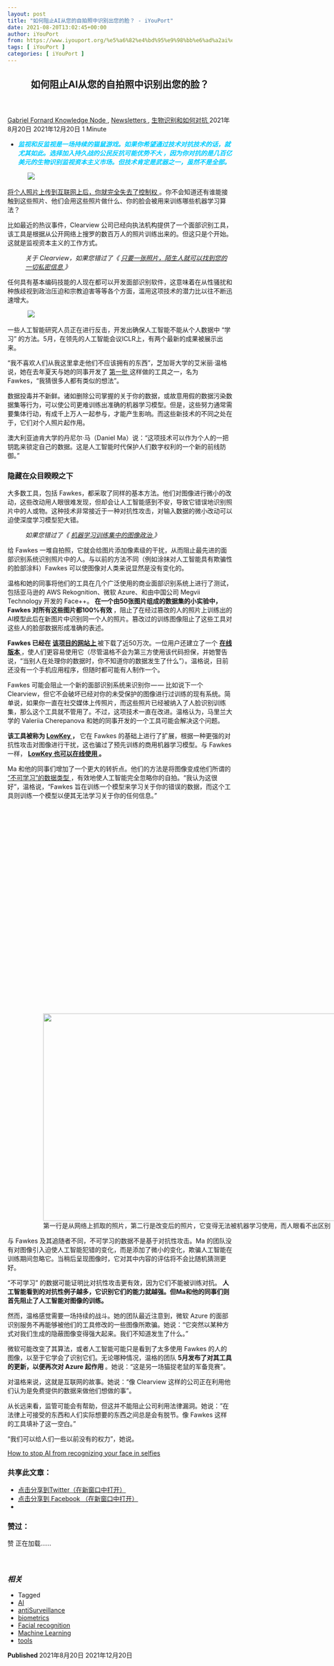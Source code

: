 ```yaml
---
layout: post
title: "如何阻止AI从您的自拍照中识别出您的脸？ - iYouPort"
date: 2021-08-20T13:02:45+00:00
author: iYouPort
from: https://www.iyouport.org/%e5%a6%82%e4%bd%95%e9%98%bb%e6%ad%a2ai%e4%bb%8e%e6%82%a8%e7%9a%84%e8%87%aa%e6%8b%8d%e7%85%a7%e4%b8%ad%e8%af%86%e5%88%ab%e5%87%ba%e6%82%a8%e7%9a%84%e8%84%b8%ef%bc%9f/
tags: [ iYouPort ]
categories: [ iYouPort ]
---
```


<article class="post-16973 post type-post status-publish format-standard has-post-thumbnail hentry category-knowledge-node category-newsletters category-92 tag-ai tag-antisurveillance tag-biometrics tag-facial-recognition tag-machine-learning tag-tools" id="post-16973">
 <header class="entry-header">
  <h1 class="entry-title">
   如何阻止AI从您的自拍照中识别出您的脸？
  </h1>
 </header>
 <div class="entry-meta">
  <span class="byline">
   <a href="https://www.iyouport.org/author/gabrielfornard/" rel="author" title="文章作者 Gabriel Fornard">
    Gabriel Fornard
   </a>
  </span>
  <span class="cat-links">
   <a href="https://www.iyouport.org/category/knowledge-node/" rel="category tag">
    Knowledge Node
   </a>
   ,
   <a href="https://www.iyouport.org/category/newsletters/" rel="category tag">
    Newsletters
   </a>
   ,
   <a href="https://www.iyouport.org/category/%e7%94%9f%e7%89%a9%e8%af%86%e5%88%ab/" rel="category tag">
    生物识别和如何对抗
   </a>
  </span>
  <span class="published-on">
   <time class="entry-date published" datetime="2021-08-20T21:02:45+08:00">
    2021年8月20日
   </time>
   <time class="updated" datetime="2021-12-20T00:57:19+08:00">
    2021年12月20日
   </time>
  </span>
  <span class="word-count">
   1 Minute
  </span>
 </div>
 <div class="entry-content">
  <ul>
   <li class="graf graf--p">
    <span style="color: #00ccff;">
     <em>
      <strong>
       监视和反监视是一场持续的猫鼠游戏。如果你希望通过技术对抗技术的话，就尤其如此。选择加入持久战的公民反抗可能优势不大 ，因为你对抗的是几百亿美元的生物识别监视资本主义市场。但技术肯定是武器之一，虽然不是全部。
      </strong>
     </em>
    </span>
   </li>
  </ul>
  <figure class="graf graf--figure">
   <img class="graf-image aligncenter jetpack-lazy-image" data-height="1462" data-image-id="0*XCLuzrixMbrRedol.jpg" data-lazy-src="https://i1.wp.com/cdn-images-1.medium.com/max/1067/0*XCLuzrixMbrRedol.jpg?w=1100&amp;is-pending-load=1#038;ssl=1" data-recalc-dims="1" data-width="2600" src="https://i1.wp.com/cdn-images-1.medium.com/max/1067/0*XCLuzrixMbrRedol.jpg?w=1100&amp;ssl=1" srcset="data:image/gif;base64,R0lGODlhAQABAIAAAAAAAP///yH5BAEAAAAALAAAAAABAAEAAAIBRAA7"/>
   <noscript>
    <img class="graf-image aligncenter" data-height="1462" data-image-id="0*XCLuzrixMbrRedol.jpg" data-recalc-dims="1" data-width="2600" src="https://i1.wp.com/cdn-images-1.medium.com/max/1067/0*XCLuzrixMbrRedol.jpg?w=1100&amp;ssl=1"/>
   </noscript>
  </figure>
  <p class="graf graf--p">
   <a class="markup--anchor markup--p-anchor" data-href="https://iyouport.substack.com/p/bb9" href="https://iyouport.substack.com/p/bb9" rel="noopener" target="_blank">
    将个人照片上传到互联网上后，你就完全失去了控制权
   </a>
   。你不会知道还有谁能接触到这些照片、他们会用这些照片做什么、你的脸会被用来训练哪些机器学习算法？
  </p>
  <p class="graf graf--p">
   比如最近的热议事件，Clearview 公司已经向执法机构提供了一个面部识别工具，该工具是根据从公开网络上搜罗的数百万人的照片训练出来的。但这只是个开始。这就是监视资本主义的工作方式。
  </p>
  <p class="graf graf--p" style="padding-left: 40px;">
   <em class="markup--em markup--p-em">
    关于 Clearview，如果您错过了《
   </em>
   <a class="markup--anchor markup--p-anchor" data-href="https://iyouport.substack.com/p/af1" href="https://iyouport.substack.com/p/af1" rel="noopener" target="_blank">
    <em class="markup--em markup--p-em">
     只要一张照片，陌生人就可以找到您的一切私密信息
    </em>
   </a>
   <em class="markup--em markup--p-em">
    》
   </em>
  </p>
  <p class="graf graf--p">
   任何具有基本编码技能的人现在都可以开发面部识别软件，这意味着在从性骚扰和种族歧视到政治压迫和宗教迫害等等各个方面，滥用这项技术的潜力比以往不断迅速增大。
  </p>
  <figure class="graf graf--figure">
   <img class="graf-image aligncenter jetpack-lazy-image" data-height="618" data-image-id="0*FZsRdaPrdEZSml4B" data-lazy-src="https://cdn-images-1.medium.com/max/1067/0*FZsRdaPrdEZSml4B?is-pending-load=1" data-width="1024" src="https://cdn-images-1.medium.com/max/1067/0*FZsRdaPrdEZSml4B" srcset="data:image/gif;base64,R0lGODlhAQABAIAAAAAAAP///yH5BAEAAAAALAAAAAABAAEAAAIBRAA7"/>
   <noscript>
    <img class="graf-image aligncenter" data-height="618" data-image-id="0*FZsRdaPrdEZSml4B" data-width="1024" src="https://cdn-images-1.medium.com/max/1067/0*FZsRdaPrdEZSml4B"/>
   </noscript>
  </figure>
  <p class="graf graf--p">
   一些人工智能研究人员正在进行反击，开发出确保人工智能不能从个人数据中 “学习” 的方法。5月，在领先的人工智能会议ICLR上，有两个最新的成果被展示出来。
  </p>
  <p class="graf graf--p graf--startsWithDoubleQuote">
   “我不喜欢人们从我这里拿走他们不应该拥有的东西”，芝加哥大学的艾米丽·温格说，她在去年夏天与她的同事开发了
   <a class="markup--anchor markup--p-anchor" data-href="https://arxiv.org/pdf/2002.08327.pdf" href="https://arxiv.org/pdf/2002.08327.pdf" rel="noopener" target="_blank">
    第一批
   </a>
   这样做的工具之一，名为 Fawkes，“我猜很多人都有类似的想法”。
  </p>
  <p class="graf graf--p">
   数据投毒并不新鲜。诸如删除公司掌握的关于你的数据，或故意用假的数据污染数据集等行为，可以使公司更难训练出准确的机器学习模型。但是，这些努力通常需要集体行动，有成千上万人一起参与，才能产生影响。而这些新技术的不同之处在于，它们对个人照片起作用。
  </p>
  <p class="graf graf--p">
   澳大利亚迪肯大学的丹尼尔·马（Daniel Ma）说：“这项技术可以作为个人的一把钥匙来锁定自己的数据。这是人工智能时代保护人们数字权利的一个新的前线防御。”
  </p>
  <h3 class="graf graf--p">
   <strong class="markup--strong markup--p-strong">
    隐藏在众目睽睽之下
   </strong>
  </h3>
  <p class="graf graf--p">
   大多数工具，包括 Fawkes，都采取了同样的基本方法。他们对图像进行微小的改动，这些改动用人眼很难发现，但却会让人工智能感到不安，导致它错误地识别照片中的人或物。这种技术非常接近于一种对抗性攻击，对输入数据的微小改动可以迫使深度学习模型犯大错。
  </p>
  <p class="graf graf--p" style="padding-left: 40px;">
   <em class="markup--em markup--p-em">
    如果您错过了《
   </em>
   <a class="markup--anchor markup--p-anchor" data-href="https://iyouport.substack.com/p/lr-ai" href="https://iyouport.substack.com/p/lr-ai" rel="noopener" target="_blank">
    <em class="markup--em markup--p-em">
     机器学习训练集中的图像政治
    </em>
   </a>
   <em class="markup--em markup--p-em">
    》
   </em>
  </p>
  <p class="graf graf--p">
   给 Fawkes 一堆自拍照，它就会给图片添加像素级的干扰，从而阻止最先进的面部识别系统识别照片中的人。与以前的方法不同（例如涂抹对人工智能具有欺骗性的脸部涂料）Fawkes 可以使图像对人类来说显然是没有变化的。
  </p>
  <p class="graf graf--p">
   温格和她的同事将他们的工具在几个广泛使用的商业面部识别系统上进行了测试，包括亚马逊的 AWS Rekognition、微软 Azure、和由中国公司 Megvii Technology 开发的 Face++。
   <strong class="markup--strong markup--p-strong">
    在一个由50张图片组成的数据集的小实验中，Fawkes 对所有这些图片都100%有效
   </strong>
   ，阻止了在经过篡改的人的照片上训练出的AI模型此后在新图片中识别同一个人的照片。篡改过的训练图像阻止了这些工具对这些人的脸部数据形成准确的表述。
  </p>
  <p class="graf graf--p">
   <strong class="markup--strong markup--p-strong">
    Fawkes 已经在
   </strong>
   <a class="markup--anchor markup--p-anchor" data-href="https://sandlab.cs.uchicago.edu/fawkes/" href="https://sandlab.cs.uchicago.edu/fawkes/" rel="noopener" target="_blank">
    <strong class="markup--strong markup--p-strong">
     该项目的网站上
    </strong>
   </a>
   被下载了近50万次。一位用户还建立了一个
   <a class="markup--anchor markup--p-anchor" data-href="https://dev.scrb.ai/" href="https://dev.scrb.ai/" rel="noopener" target="_blank">
    <strong class="markup--strong markup--p-strong">
     在线版本
    </strong>
   </a>
   ，使人们更容易使用它（尽管温格不会为第三方使用该代码担保，并她警告说，“当别人在处理你的数据时，你不知道你的数据发生了什么”）。温格说，目前还没有一个手机应用程序，但随时都可能有人制作一个。
  </p>
  <p class="graf graf--p">
   Fawkes 可能会阻止一个新的面部识别系统来识别你 — — 比如说下一个Clearview，但它不会破坏已经对你的未受保护的图像进行过训练的现有系统。简单说，如果你一直在社交媒体上传照片，而这些照片已经被纳入了人脸识别训练集，那么这个工具就不管用了。不过，这项技术一直在改进。温格认为，马里兰大学的 Valeriia Cherepanova 和她的同事开发的一个工具可能会解决这个问题。
  </p>
  <p class="graf graf--p">
   <strong class="markup--strong markup--p-strong">
    该工具被称为
   </strong>
   <a class="markup--anchor markup--p-anchor" data-href="https://arxiv.org/pdf/2101.07922.pdf" href="https://arxiv.org/pdf/2101.07922.pdf" rel="noopener" target="_blank">
    <strong class="markup--strong markup--p-strong">
     LowKey
    </strong>
   </a>
   <strong class="markup--strong markup--p-strong">
    ，
   </strong>
   它在 Fawkes 的基础上进行了扩展，根据一种更强的对抗性攻击对图像进行干扰，这也骗过了预先训练的商用机器学习模型。与 Fawkes 一样，
   <a class="markup--anchor markup--p-anchor" data-href="https://lowkey.umiacs.umd.edu/" href="https://lowkey.umiacs.umd.edu/" rel="noopener" target="_blank">
    <strong class="markup--strong markup--p-strong">
     LowKey 也可以在线使用
    </strong>
   </a>
   <strong class="markup--strong markup--p-strong">
    。
   </strong>
  </p>
  <p class="graf graf--p">
   Ma 和他的同事们增加了一个更大的转折点。他们的方法是将图像变成他们所谓的
   <a class="markup--anchor markup--p-anchor" data-href="https://openreview.net/pdf?id=iAmZUo0DxC0" href="https://openreview.net/pdf?id=iAmZUo0DxC0" rel="noopener" target="_blank">
    “不可学习”的数据类型
   </a>
   ，有效地使人工智能完全忽略你的自拍。“我认为这很好”，温格说，“Fawkes 旨在训练一个模型来学习关于你的错误的数据，而这个工具则训练一个模型以便其无法学习关于你的任何信息。”
  </p>
  <figure class="graf graf--figure">
   <p>
    <figure class="wp-caption aligncenter" style="width: 685px">
     <img alt="" class="graf-image jetpack-lazy-image" data-height="465" data-image-id="0*uUmwAGc7a1rWs1n3.jpg" data-lazy-src="https://i0.wp.com/cdn-images-1.medium.com/max/1067/0*uUmwAGc7a1rWs1n3.jpg?resize=685%2C465&amp;is-pending-load=1#038;ssl=1" data-recalc-dims="1" data-width="685" height="465" src="https://i0.wp.com/cdn-images-1.medium.com/max/1067/0*uUmwAGc7a1rWs1n3.jpg?resize=685%2C465&amp;ssl=1" srcset="data:image/gif;base64,R0lGODlhAQABAIAAAAAAAP///yH5BAEAAAAALAAAAAABAAEAAAIBRAA7" width="685"/>
     <noscript>
      <img alt="" class="graf-image" data-height="465" data-image-id="0*uUmwAGc7a1rWs1n3.jpg" data-recalc-dims="1" data-width="685" height="465" src="https://i0.wp.com/cdn-images-1.medium.com/max/1067/0*uUmwAGc7a1rWs1n3.jpg?resize=685%2C465&amp;ssl=1" width="685"/>
     </noscript>
     <figcaption class="wp-caption-text">
      第一行是从网络上抓取的照片，第二行是改变后的照片，它变得无法被机器学习使用，而人眼看不出区别
     </figcaption>
    </figure>
   </p>
  </figure>
  <p class="graf graf--p">
   与 Fawkes 及其追随者不同，不可学习的数据不是基于对抗性攻击。Ma 的团队没有对图像引入迫使人工智能犯错的变化，而是添加了微小的变化，欺骗人工智能在训练期间忽略它。当稍后呈现图像时，它对其中内容的评估将不会比随机猜测更好。
  </p>
  <p class="graf graf--p graf--startsWithDoubleQuote">
   “不可学习” 的数据可能证明比对抗性攻击更有效，因为它们不能被训练对抗。
   <strong class="markup--strong markup--p-strong">
    人工智能看到的对抗性例子越多，它识别它们的能力就越强。但Ma和他的同事们则首先阻止了人工智能对图像的训练。
   </strong>
  </p>
  <p class="graf graf--p">
   然而，温格感觉需要一场持续的战斗。她的团队最近注意到，微软 Azure 的面部识别服务不再能够被他们的工具修改的一些图像所欺骗。她说：“它突然以某种方式对我们生成的隐蔽图像变得强大起来。我们不知道发生了什么。”
  </p>
  <p class="graf graf--p">
   微软可能改变了其算法，或者人工智能可能只是看到了太多使用 Fawkes 的人的图像，以至于它学会了识别它们。无论哪种情况，温格的团队
   <strong class="markup--strong markup--p-strong">
    5月发布了对其工具的更新，以便再次对 Azure 起作用
   </strong>
   。她说：“这是另一场猫捉老鼠的军备竞赛”。
  </p>
  <p class="graf graf--p">
   对温格来说，这就是互联网的故事。她说：“像 Clearview 这样的公司正在利用他们认为是免费提供的数据来做他们想做的事”。
  </p>
  <p class="graf graf--p">
   从长远来看，监管可能会有帮助，但这并不能阻止公司利用法律漏洞。她说：”在法律上可接受的东西和人们实际想要的东西之间总是会有脱节。像 Fawkes 这样的工具填补了这一空白。”
  </p>
  <p class="graf graf--p graf--startsWithDoubleQuote">
   “我们可以给人们一些以前没有的权力”，她说。
  </p>
  <p class="graf graf--p">
   <a class="markup--anchor markup--p-anchor" data-href="https://www.technologyreview.com/2021/05/05/1024613/stop-ai-recognizing-your-face-selfies-machine-learning-facial-recognition-clearview/" href="https://www.technologyreview.com/2021/05/05/1024613/stop-ai-recognizing-your-face-selfies-machine-learning-facial-recognition-clearview/" rel="noopener" target="_blank">
    How to stop AI from recognizing your face in selfies
   </a>
  </p>
  <div id="atatags-1611829871-61bfe05609618">
  </div>
  <div class="sharedaddy sd-sharing-enabled">
   <div class="robots-nocontent sd-block sd-social sd-social-icon sd-sharing">
    <h3 class="sd-title">
     共享此文章：
    </h3>
    <div class="sd-content">
     <ul>
      <li class="share-twitter">
       <a class="share-twitter sd-button share-icon no-text" data-shared="sharing-twitter-16973" href="https://www.iyouport.org/%e5%a6%82%e4%bd%95%e9%98%bb%e6%ad%a2ai%e4%bb%8e%e6%82%a8%e7%9a%84%e8%87%aa%e6%8b%8d%e7%85%a7%e4%b8%ad%e8%af%86%e5%88%ab%e5%87%ba%e6%82%a8%e7%9a%84%e8%84%b8%ef%bc%9f/?share=twitter" rel="nofollow noopener noreferrer" target="_blank" title="点击分享到Twitter">
        <span>
        </span>
        <span class="sharing-screen-reader-text">
         点击分享到Twitter（在新窗口中打开）
        </span>
       </a>
      </li>
      <li class="share-facebook">
       <a class="share-facebook sd-button share-icon no-text" data-shared="sharing-facebook-16973" href="https://www.iyouport.org/%e5%a6%82%e4%bd%95%e9%98%bb%e6%ad%a2ai%e4%bb%8e%e6%82%a8%e7%9a%84%e8%87%aa%e6%8b%8d%e7%85%a7%e4%b8%ad%e8%af%86%e5%88%ab%e5%87%ba%e6%82%a8%e7%9a%84%e8%84%b8%ef%bc%9f/?share=facebook" rel="nofollow noopener noreferrer" target="_blank" title="点击分享到 Facebook ">
        <span>
        </span>
        <span class="sharing-screen-reader-text">
         点击分享到 Facebook （在新窗口中打开）
        </span>
       </a>
      </li>
      <li class="share-end">
      </li>
     </ul>
    </div>
   </div>
  </div>
  <div class="sharedaddy sd-block sd-like jetpack-likes-widget-wrapper jetpack-likes-widget-unloaded" data-name="like-post-frame-161182987-16973-61bfe05609be4" data-src="https://widgets.wp.com/likes/#blog_id=161182987&amp;post_id=16973&amp;origin=www.iyouport.org&amp;obj_id=161182987-16973-61bfe05609be4" data-title="点赞或转载" id="like-post-wrapper-161182987-16973-61bfe05609be4">
   <h3 class="sd-title">
    赞过：
   </h3>
   <div class="likes-widget-placeholder post-likes-widget-placeholder" style="height: 55px;">
    <span class="button">
     <span>
      赞
     </span>
    </span>
    <span class="loading">
     正在加载……
    </span>
   </div>
   <span class="sd-text-color">
   </span>
   <a class="sd-link-color">
   </a>
  </div>
  <div class="jp-relatedposts" id="jp-relatedposts">
   <h3 class="jp-relatedposts-headline">
    <em>
     相关
    </em>
   </h3>
  </div>
 </div>
 <div class="entry-footer">
  <ul class="post-tags light-text">
   <li>
    Tagged
   </li>
   <li>
    <a href="https://www.iyouport.org/tag/ai/" rel="tag">
     AI
    </a>
   </li>
   <li>
    <a href="https://www.iyouport.org/tag/antisurveillance/" rel="tag">
     antiSurveillance
    </a>
   </li>
   <li>
    <a href="https://www.iyouport.org/tag/biometrics/" rel="tag">
     biometrics
    </a>
   </li>
   <li>
    <a href="https://www.iyouport.org/tag/facial-recognition/" rel="tag">
     Facial recognition
    </a>
   </li>
   <li>
    <a href="https://www.iyouport.org/tag/machine-learning/" rel="tag">
     Machine Learning
    </a>
   </li>
   <li>
    <a href="https://www.iyouport.org/tag/tools/" rel="tag">
     tools
    </a>
   </li>
  </ul>
 </div>
 <div class="entry-author-wrapper">
  <div class="site-posted-on">
   <strong>
    Published
   </strong>
   <time class="entry-date published" datetime="2021-08-20T21:02:45+08:00">
    2021年8月20日
   </time>
   <time class="updated" datetime="2021-12-20T00:57:19+08:00">
    2021年12月20日
   </time>
  </div>
 </div>
</article>

